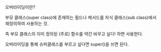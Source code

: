 오버라이딩이란?

부모 클래스(super class)에 존재하는 필드나 메서드를 자식 클래스(sub class)에서 재정의하여 사용하는 것.

즉 부모 클래스의 이미 정의된 (주로) 함수를 약간 바꾸고 싶다! 하면 사용한다.

오버라이딩을 통해 슈퍼클래스를 부르고 싶다면 super()을 쓰면 된다.
